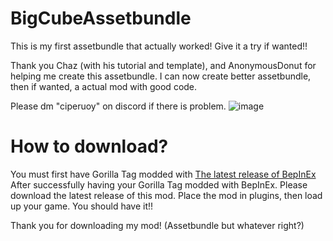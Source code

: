 # BigCubeAssetbundle
This is my first assetbundle that actually worked! Give it a try if wanted!!

Thank you Chaz (with his tutorial and template), and AnonymousDonut for helping me create this assetbundle.
I can now create better assetbundle, then if wanted, a actual mod with good code.

Please dm "ciperuoy" on discord if there is problem.
![image](https://github.com/user-attachments/assets/6d8d191c-e354-48a9-b45f-cd316562ce86)

# How to download?
You must first have Gorilla Tag modded with [The latest release of BepInEx](https://github.com/BepInEx/BepInEx/releases)
After successfully having your Gorilla Tag modded with BepInEx. Please download the latest release of this mod.
Place the mod in plugins, then load up your game.
You should have it!!

Thank you for downloading my mod! (Assetbundle but whatever right?)
